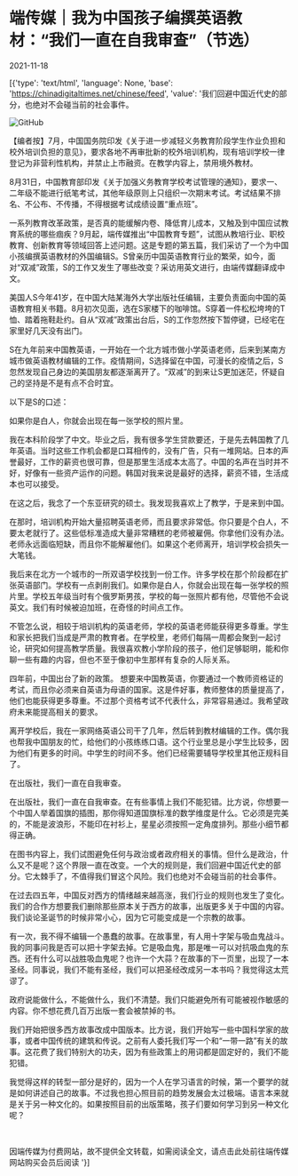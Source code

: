 # 端传媒｜我为中国孩子编撰英语教材：“我们一直在自我审查”（节选）

2021-11-18

[{'type': 'text/html', 'language': None, 'base': 'https://chinadigitaltimes.net/chinese/feed', 'value': '我们回避中国近代史的部分，也绝对不会碰当前的社会事件。

![GitHub](https://chinadigitaltimes.net/chinese/files/2021/11/英语培训.jpg)

【编者按】7月，中国国务院印发《关于进一步减轻义务教育阶段学生作业负担和校外培训负担的意见》，要求各地不再审批新的校外培训机构，现有培训学校一律登记为非营利性机构，并禁止上市融资。在教学内容上，禁用境外教材。

8月31日，中国教育部印发《关于加强义务教育学校考试管理的通知》，要求一、二年级不能进行纸笔考试，其他年级原则上只组织一次期末考试。考试结果不排名、不公布、不传播，不得根据考试成绩设置“重点班”。

一系列教育改革政策，是否真的能缓解内卷、降低育儿成本，又触及到中国应试教育系统的哪些痼疾？9月起，端传媒推出“中国教育专题”，试图从教培行业、职校教育、创新教育等领域回答上述问题。这是专题的第五篇，我们采访了一个为中国小孩编撰英语教材的外国编辑S。S曾亲历中国英语教育行业的繁荣，如今，面对“双减”政策，S的工作又发生了哪些改变？采访用英文进行，由端传媒翻译成中文。

美国人S今年41岁，在中国大陆某海外大学出版社任编辑，主要负责面向中国的英语教育相关书籍。8月初次见面，选在S家楼下的咖啡馆。S穿着一件松松垮垮的T恤、踏着拖鞋赴约。自从“双减”政策出台后，S的工作忽然按下暂停键，已经宅在家里好几天没有出门。

S在九年前来中国教英语，一开始在一个北方城市做小学英语老师，后来到某南方城市做英语教材编辑的工作。疫情期间，S选择留在中国，可漫长的疫情之后，S忽然发现自己身边的美国朋友都逐渐离开了。“双减”的到来让S更加迷茫，怀疑自己的坚持是不是有点不合时宜。

以下是S的口述：



如果你是白人，你就会出现在每一张学校的照片里。



我在本科阶段学了中文。毕业之后，我有很多学生贷款要还，于是先去韩国教了几年英语。当时这些工作机会都是口耳相传的，没有广告，只有一堆网站。日本的声誉最好，工作的薪资也很可靠，但是那里生活成本太高了。中国的名声在当时并不好，好像有一些资产运作的问题。韩国对我来说是最好的选择，薪资不错，生活成本也可以接受。

在这之后，我念了一个东亚研究的硕士。我发现我喜欢上了教学，于是来到中国。

在那时，培训机构开始大量招聘英语老师，而且要求非常低。你只要是个白人，不要太老就行了。这些低标准造成大量非常糟糕的老师被雇佣。你拿他们没有办法。老师永远面临短缺，而且你不能解雇他们。如果这个老师离开，培训学校会损失一大笔钱。

我后来在北方一个城市的一所双语学校找到一份工作。许多学校在那个阶段都在扩张英语部门。学校有一点剥削我们。如果你是白人，你就会出现在每一张学校的照片里。学校五年级当时有个俄罗斯男孩，学校的每一张照片都有他，尽管他不会说英文。我们有时候被迫加班，在奇怪的时间点工作。

不管怎么说，相较于培训机构的英语老师，学校的英语老师能获得更多尊重。学生和家长把我们当成是严肃的教育者。在学校里，老师们每隔一周都会聚到一起讨论，研究如何提高教学质量。我很喜欢教小学阶段的孩子，他们足够聪明，能和你聊一些有趣的内容，但也不至于像初中生那样有复杂的人际关系。

四年前，中国出台了新的政策。 想要来中国教英语，你要通过一个教师资格证的考试，而且你必须来自英语为母语的国家。这是件好事，教师整体的质量提高了，他们也能获得更多尊重。不过那个资格考试不代表什么，非常容易通过。我希望政府未来能提高相关的要求。

离开学校后，我在一家网络英语公司干了几年，然后转到教材编辑的工作。偶尔我也帮我中国朋友的忙，给他们的小孩练练口语。这个行业里总是小学生比较多，因为他们有更多的时间。中学生的时间不多。他们已经需要辅导学校里其他正规科目了。



在出版社，我们一直在自我审查。



在出版社，我们一直在自我审查。在有些事情上我们不能犯错。比方说，你想要一个中国人举着国旗的插图，那你得知道国旗标准的数学维度是什么。它必须是完美的，不能是波浪形，不能印在衬衫上，星星必须按照一定角度排列。那些小细节都得正确。

在图书内容上，我们试图避免任何与政治或者政府相关的事情。但什么是政治，什么又不是呢？这个界限一直在改变。一个大的规则是，我们回避中国近代史的部分。它太棘手了，不值得我们冒这个风险。我们也绝对不会碰当前的社会事件。

在过去四五年，中国反对西方的情绪越来越高涨，我们行业的规则也发生了变化。我们的合作方想要我们删除那些原本关于西方的故事，出版更多关于中国的内容。我们谈论圣诞节的时候非常小心，因为它可能变成是一个宗教的故事。

有一次，我不得不编辑一个愚蠢的故事。在故事里，有人用十字架与吸血鬼战斗。我的同事问我是否可以把十字架去掉。它是吸血鬼，那是唯一可以对抗吸血鬼的东西。还有什么可以战胜吸血鬼呢？也许一个大蒜？在故事的下一页里，出现了一本圣经。同事说，我们不能有圣经，我们可以把圣经改成另一本书吗？我觉得这太荒谬了。

政府说能做什么，不能做什么，我们不清楚。我们只能避免所有可能被视作敏感的内容。你不想花费几百万出版一套会被禁掉的书。

我们开始把很多西方故事改成中国版本。比方说，我们开始写一些中国科学家的故事，或者中国传统的建筑和传说。之前有人委托我们写一个和“一带一路”有关的故事。这花费了我们特别大的功夫，因为有些政策上的用词都是固定好的，我们不能犯错。

我觉得这样的转型一部分是好的，因为一个人在学习语言的时候，第一个要学的就是如何讲述自己的故事。不过我也担心照目前的趋势发展会太过极端。语言本来就是关于另一种文化的。如果按照目前的出版策略，孩子们要如何学习到另一种文化呢？

&emsp;

因端传媒为付费网站，故不提供全文转载，如需阅读全文，请点击此处前往端传媒网站购买会员后阅读 '}]